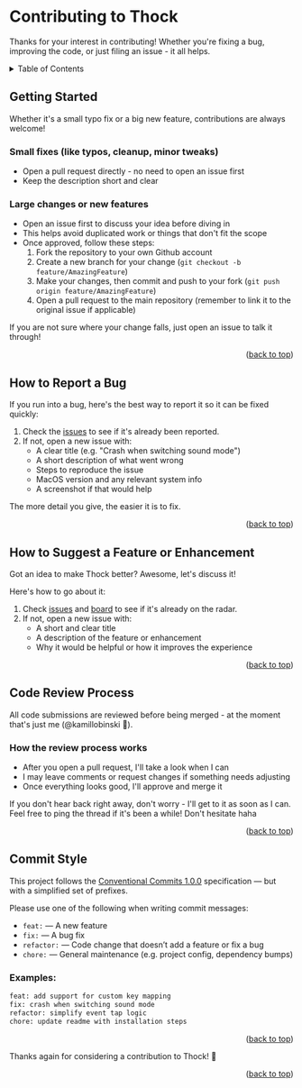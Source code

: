 <a name="readme-top"></a>



# Contributing to Thock

Thanks for your interest in contributing! Whether you're fixing a bug, improving the code, or just filing an issue - it all helps.



<!-- TABLE OF CONTENTS -->
<details>
  <summary>Table of Contents</summary>
  <ol>
    <li><a href="#getting-started">Getting Started</a></li>
    <li><a href="#how-to-report-a-bug">How to Report a Bug</a></li>
    <li><a href="#how-to-suggest-a-feature-or-enhancement">How to Suggest a Feature or Enhancement</a></li>
    <li><a href="#code-review-process">Code Review Process</a></li>
    <li><a href="#commit-style">Commit Style</a></li>
  </ol>
</details>



## Getting Started

Whether it's a small typo fix or a big new feature, contributions are always welcome!

### Small fixes (like typos, cleanup, minor tweaks)

- Open a pull request directly - no need to open an issue first
- Keep the description short and clear

### Large changes or new features

- Open an issue first to discuss your idea before diving in
- This helps avoid duplicated work or things that don't fit the scope
- Once approved, follow these steps:
  1. Fork the repository to your own Github account
  2. Create a new branch for your change (`git checkout -b feature/AmazingFeature`)
  3. Make your changes, then commit and push to your fork (`git push origin feature/AmazingFeature`)
  4. Open a pull request to the main repository (remember to link it to the original issue if applicable)

If you are not sure where your change falls, just open an issue to talk it through!

<p align="right">(<a href="#readme-top">back to top</a>)</p>



## How to Report a Bug

If you run into a bug, here's the best way to report it so it can be fixed quickly:

1. Check the [issues](https://github.com/kamillobinski/thock/issues) to see if it's already been reported.
2. If not, open a new issue with:
   - A clear title (e.g. "Crash when switching sound mode")
   - A short description of what went wrong
   - Steps to reproduce the issue
   - MacOS version and any relevant system info
   - A screenshot if that would help

The more detail you give, the easier it is to fix.

<p align="right">(<a href="#readme-top">back to top</a>)</p>



## How to Suggest a Feature or Enhancement

Got an idea to make Thock better? Awesome, let's discuss it!

Here's how to go about it:

1. Check [issues](https://github.com/kamillobinski/thock/issues) and [board](https://github.com/kamillobinski/thock/projects?query=is%3Aopen) to see if it's already on the radar.
2. If not, open a new issue with:
   - A short and clear title
   - A description of the feature or enhancement
   - Why it would be helpful or how it improves the experience

<p align="right">(<a href="#readme-top">back to top</a>)</p>



## Code Review Process

All code submissions are reviewed before being merged - at the moment that's just me (@kamillobinski 👋).

### How the review process works

- After you open a pull request, I'll take a look when I can
- I may leave comments or request changes if something needs adjusting
- Once everything looks good, I'll approve and merge it

If you don't hear back right away, don't worry - I'll get to it as soon as I can.
Feel free to ping the thread if it's been a while! Don't hesitate haha

<p align="right">(<a href="#readme-top">back to top</a>)</p>



## Commit Style

This project follows the [Conventional Commits 1.0.0](https://www.conventionalcommits.org/en/v1.0.0/) specification — but with a simplified set of prefixes.

Please use one of the following when writing commit messages:

- `feat:` — A new feature
- `fix:` — A bug fix
- `refactor:` — Code change that doesn’t add a feature or fix a bug
- `chore:` — General maintenance (e.g. project config, dependency bumps)

### Examples:

```sh
feat: add support for custom key mapping
fix: crash when switching sound mode
refactor: simplify event tap logic
chore: update readme with installation steps
```

<p align="right">(<a href="#readme-top">back to top</a>)</p>



Thanks again for considering a contribution to Thock! 🖤



<p align="right">(<a href="#readme-top">back to top</a>)</p>